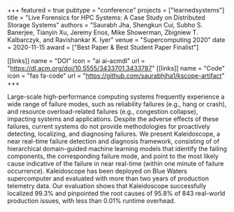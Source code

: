 +++
featured = true
pubtype = "conference"
projects = ["learnedsystems"]
title = "Live Forensics for HPC Systems: A Case Study on Distributed Storage Systems"
authors = "Saurabh Jha, Shengkun Cui, Subho S. Banerjee, Tianyin Xu, Jeremy Enos, Mike Showerman, Zbigniew T. Kalbarczyk, and Ravishankar K. Iyer"
venue = "Supercomputing 2020"
date = 2020-11-15
award = ["Best Paper & Best Student Paper Finalist"]

[[links]]
  name = "DOI"
  icon = "ai ai-acmdl"
  url = "https://dl.acm.org/doi/10.5555/3433701.3433787"
[[links]]
  name = "Code"
  icon = "fas fa-code"
  url = "https://github.com/saurabhjha1/kscope-artifact"
+++

Large-scale high-performance computing systems frequently experience a wide range of failure modes,
such as reliability failures (e.g., hang or crash), and resource overload-related failures (e.g.,
congestion collapse), impacting systems and applications. Despite the adverse effects of these
failures, current systems do not provide methodologies for proactively detecting, localizing, and
diagnosing failures. We present Kaleidoscope, a near real-time failure detection and diagnosis
framework, consisting of of hierarchical domain-guided machine learning models that identify the
failing components, the corresponding failure mode, and point to the most likely cause indicative of
the failure in near real-time (within one minute of failure occurrence). Kaleidoscope has been
deployed on Blue Waters supercomputer and evaluated with more than two years of production telemetry
data. Our evaluation shows that Kaleidoscope successfully localized 99.3% and pinpointed the root
causes of 95.8% of 843 real-world production issues, with less than 0.01% runtime overhead.

